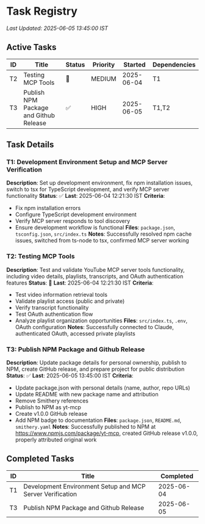 # Task Registry
*Last Updated: 2025-06-05 13:45:00 IST*

## Active Tasks
| ID | Title | Status | Priority | Started | Dependencies |
|----|-------|--------|----------|---------|--------------|
| T2 | Testing MCP Tools | 🔄 | MEDIUM | 2025-06-04 | T1 |
| T3 | Publish NPM Package and Github Release | ✅ | HIGH | 2025-06-05 | T1,T2 |

## Task Details
### T1: Development Environment Setup and MCP Server Verification
**Description**: Set up development environment, fix npm installation issues, switch to tsx for TypeScript development, and verify MCP server functionality
**Status**: ✅ **Last**: 2025-06-04 12:21:30 IST
**Criteria**: 
- Fix npm installation errors
- Configure TypeScript development environment
- Verify MCP server responds to tool discovery
- Ensure development workflow is functional
**Files**: `package.json`, `tsconfig.json`, `src/index.ts`
**Notes**: Successfully resolved npm cache issues, switched from ts-node to tsx, confirmed MCP server working

### T2: Testing MCP Tools
**Description**: Test and validate YouTube MCP server tools functionality, including video details, playlists, transcripts, and OAuth authentication features
**Status**: 🔄 **Last**: 2025-06-04 12:21:30 IST
**Criteria**:
- Test video information retrieval tools
- Validate playlist access (public and private)
- Verify transcript functionality
- Test OAuth authentication flow
- Analyze playlist organization opportunities
**Files**: `src/index.ts`, `.env`, OAuth configuration
**Notes**: Successfully connected to Claude, authenticated OAuth, accessed private playlists

### T3: Publish NPM Package and Github Release
**Description**: Update package details for personal ownership, publish to NPM, create GitHub release, and prepare project for public distribution
**Status**: ✅ **Last**: 2025-06-05 13:45:00 IST
**Criteria**:
- Update package.json with personal details (name, author, repo URLs)
- Update README with new package name and attribution
- Remove Smithery references
- Publish to NPM as yt-mcp
- Create v1.0.0 GitHub release
- Add NPM badge to documentation
**Files**: `package.json`, `README.md`, `smithery.yaml`
**Notes**: Successfully published to NPM at https://www.npmjs.com/package/yt-mcp, created GitHub release v1.0.0, properly attributed original work

## Completed Tasks
| ID | Title | Completed |
|----|-------|-----------|
| T1 | Development Environment Setup and MCP Server Verification | 2025-06-04 |
| T3 | Publish NPM Package and Github Release | 2025-06-05 |

